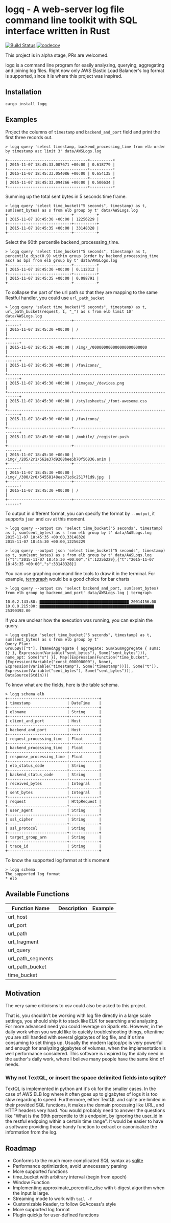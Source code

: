 # logq - A web-server log file command line toolkit with SQL interface written in Rust

[![Build Status](https://travis-ci.com/MnO2/logq.svg?branch=master)](https://travis-ci.com/MnO2/logq)
[![codecov](https://codecov.io/gh/MnO2/logq/branch/master/graph/badge.svg)](https://codecov.io/gh/MnO2/logq)


This project is in alpha stage, PRs are welcomed.

logq is a command line program for easily analyzing, querying, aggregating and
joining log files. Right now only AWS Elastic Load Balancer's log format is
supported, since it is where this project was inspired.


## Installation

```
cargo install logq
```

## Examples

Project the columns of `timestamp` and `backend_and_port` field and print the first three records out.

```
> logq query 'select timestamp, backend_processing_time from elb order by timestamp asc limit 3' data/AWSLogs.log

+-----------------------------------+----------+
| 2015-11-07 18:45:33.007671 +00:00 | 0.618779 |
+-----------------------------------+----------+
| 2015-11-07 18:45:33.054086 +00:00 | 0.654135 |
+-----------------------------------+----------+
| 2015-11-07 18:45:33.094266 +00:00 | 0.506634 |
+-----------------------------------+----------+
```

Summing up the total sent bytes in 5 seconds time frame.
```
> logq query 'select time_bucket("5 seconds", timestamp) as t, sum(sent_bytes) as s from elb group by t' data/AWSLogs.log
+----------------------------+----------+
| 2015-11-07 18:45:30 +00:00 | 12256229 |
+----------------------------+----------+
| 2015-11-07 18:45:35 +00:00 | 33148328 |
+----------------------------+----------+
```


Select the 90th percentile backend_processsing_time.
```
> logq query 'select time_bucket("5 seconds", timestamp) as t, percentile_disc(0.9) within group (order by backend_processing_time asc) as bps from elb group by t' data/AWSLogs.log
+----------------------------+----------+
| 2015-11-07 18:45:30 +00:00 | 0.112312 |
+----------------------------+----------+
| 2015-11-07 18:45:35 +00:00 | 0.088791 |
+----------------------------+----------+
```

To collapse the part of the url path so that they are mapping to the same Restful handler, you could use `url_path_bucket`
```
> logq query 'select time_bucket("5 seconds", timestamp) as t, url_path_bucket(request, 1, "_") as s from elb limit 10' data/AWSLogs.log
+----------------------------+----------------------------------------------+
| 2015-11-07 18:45:30 +00:00 | /                                            |
+----------------------------+----------------------------------------------+
| 2015-11-07 18:45:30 +00:00 | /img/_/000000000000000000000000              |
+----------------------------+----------------------------------------------+
| 2015-11-07 18:45:30 +00:00 | /favicons/_                                  |
+----------------------------+----------------------------------------------+
| 2015-11-07 18:45:30 +00:00 | /images/_/devices.png                        |
+----------------------------+----------------------------------------------+
| 2015-11-07 18:45:30 +00:00 | /stylesheets/_/font-awesome.css              |
+----------------------------+----------------------------------------------+
| 2015-11-07 18:45:30 +00:00 | /favicons/_                                  |
+----------------------------+----------------------------------------------+
| 2015-11-07 18:45:30 +00:00 | /mobile/_/register-push                      |
+----------------------------+----------------------------------------------+
| 2015-11-07 18:45:30 +00:00 | /img/_/205/2r1/562e37d9208bee5b70f56836.anim |
+----------------------------+----------------------------------------------+
| 2015-11-07 18:45:30 +00:00 | /img/_/300/2r0/54558148eab71c6c2517f1d9.jpg  |
+----------------------------+----------------------------------------------+
| 2015-11-07 18:45:30 +00:00 | /                                            |
+----------------------------+----------------------------------------------+
```

To output in different format, you can specify the format by `--output`, it supports `json` and `csv` at this moment.
```
> logq query --output csv 'select time_bucket("5 seconds", timestamp) as t, sum(sent_bytes) as s from elb group by t' data/AWSLogs.log
2015-11-07 18:45:35 +00:00,33148328
2015-11-07 18:45:30 +00:00,12256229
```

```
> logq query --output json 'select time_bucket("5 seconds", timestamp) as t, sum(sent_bytes) as s from elb group by t' data/AWSLogs.log
[{"t":"2015-11-07 18:45:30 +00:00","s":12256229},{"t":"2015-11-07 18:45:35 +00:00","s":33148328}]
```

You can use graphing command line tools to draw it in the terminal. For example, [termgraph](https://github.com/mkaz/termgraph) would be a good choice for bar charts
```
> logq query --output csv 'select backend_and_port, sum(sent_bytes) from elb group by backend_and_port' data/AWSLogs.log | termgraph

10.0.2.143:80: ▇▇▇▇▇▇▇▇▇▇▇▇▇▇▇▇▇▇▇▇▇▇▇▇▇▇▇▇▇▇▇▇▇▇▇▇▇▇▇ 20014156.00
10.0.0.215:80: ▇▇▇▇▇▇▇▇▇▇▇▇▇▇▇▇▇▇▇▇▇▇▇▇▇▇▇▇▇▇▇▇▇▇▇▇▇▇▇▇▇▇▇▇▇▇▇▇▇▇ 25390392.00
```

If you are unclear how the execution was running, you can explain the query.
```
> logq explain 'select time_bucket("5 seconds", timestamp) as t, sum(sent_bytes) as s from elb group by t'
Query Plan:
GroupBy(["t"], [NamedAggregate { aggregate: Sum(SumAggregate { sums: {} }, Expression(Variable("sent_bytes"), Some("sent_bytes"))), name_opt: Some("s") }], Map([Expression(Function("time_bucket", [Expression(Variable("const_000000000"), None), Expression(Variable("timestamp"), Some("timestamp"))]), Some("t")), Expression(Variable("sent_bytes"), Some("sent_bytes"))], DataSource(Stdin)))
```

To know what are the fields, here is the table schema.
```
> logq schema elb
+--------------------------+-------------+
| timestamp                | DateTime    |
+--------------------------+-------------+
| elbname                  | String      |
+--------------------------+-------------+
| client_and_port          | Host        |
+--------------------------+-------------+
| backend_and_port         | Host        |
+--------------------------+-------------+
| request_processing_time  | Float       |
+--------------------------+-------------+
| backend_processing_time  | Float       |
+--------------------------+-------------+
| response_processing_time | Float       |
+--------------------------+-------------+
| elb_status_code          | String      |
+--------------------------+-------------+
| backend_status_code      | String      |
+--------------------------+-------------+
| received_bytes           | Integral    |
+--------------------------+-------------+
| sent_bytes               | Integral    |
+--------------------------+-------------+
| request                  | HttpRequest |
+--------------------------+-------------+
| user_agent               | String      |
+--------------------------+-------------+
| ssl_cipher               | String      |
+--------------------------+-------------+
| ssl_protocol             | String      |
+--------------------------+-------------+
| target_group_arn         | String      |
+--------------------------+-------------+
| trace_id                 | String      |
+--------------------------+-------------+
```

To know the supported log format at this moment
```
> logq schema 
The supported log format
* elb
```

## Available Functions

| Function Name | Description | Example |
| --- | --- | --- |
| url_host | | |
| url_port | | |
| url_path | | |
| url_fragment | | |
| url_query | | |
| url_path_segments | | |
| url_path_bucket | | |
| time_bucket | | |

## Motivation

The very same criticisms to xsv could also be asked to this project.

That is, you shouldn't be working with log file directly in a large scale settings, you should ship it to stack like ELK for searching and analyzing. For more advanced need you could leverage on Spark etc. However, in the daily work when you
would like to quickly troubleshooting things, oftentime you are still handed with several gigabytes of log file, and it's time consuming to set things up.  Usually the modern laptop/pc is very powerful and enough for analyzing gigabytes of volumes, when the implementation is well performance considered.
This software is inspired by the daily need in the author's daily work, where I
believe many people have the same kind of needs.

### Why not TextQL, or insert the space delimited fields into sqlite?

TextQL is implemented in python ant it's ok for the smaller cases. In the case
of AWS ELB log where it often goes up to gigabytes of logs it is too slow
regarding to speed. Furthermore, either TextQL and sqlite are limited in their
provided SQL functions, it makes the domain processing like URL, and HTTP
headers very hard. You would probably need to answer the questions like "What is
the 99th percentile to this endpoint, by ignoring the user_id in the restful
endpoing within a certain time range". It would be easier to have a software
providing those handy function to extract or canonicalize the information from
the log.


## Roadmap

* Conforms to the much more complicated SQL syntax as [sqlite](https://www.sqlite.org/lang_expr.html)
* Performance optimization, avoid unnecessary parsing
* More supported functions
* time_bucket with arbitrary interval (begin from epoch)
* Window Function
* Implementing approximate_percentile_disc with t-digest algorithm when the input is large.
* Streaming mode to work with `tail -f`
* Customizable Reader, to follow GoAccess's style
* More supported log format
* Plugin quickjs for user-defined functions
